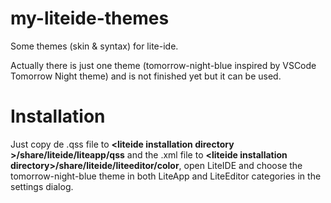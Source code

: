 # my-liteide-themes
Some themes (skin &amp; syntax) for lite-ide.

Actually there is just one theme (tomorrow-night-blue inspired by VSCode Tomorrow Night theme) and is not finished yet but it can be used.

# Installation

Just copy de .qss file to <b>&lt;liteide installation directory &gt;/share/liteide/liteapp/qss</b> and the .xml file to <b>&lt;liteide installation directory&gt;/share/liteide/liteeditor/color</b>, open LiteIDE and choose the tomorrow-night-blue theme in both LiteApp and LiteEditor categories in the settings dialog.
  
